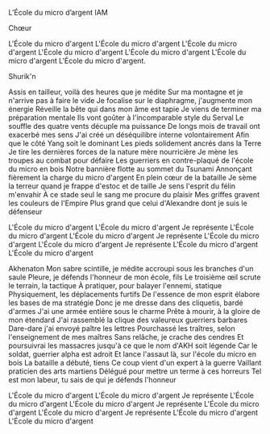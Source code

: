 L’École du micro d’argent
IAM

Chœur

L'École du micro d'argent L'École du micro d'argent L'École du micro d'argent L'École du micro d'argent L'École du micro d'argent L'École du micro d'argent L'École du micro d'argent.

Shurik'n

Assis en tailleur, voilà des heures que je médite Sur ma montagne et je n'arrive pas à faire le vide
Je focalise sur le diaphragme, j'augmente mon énergie Réveille la bête qui dans mon âme est tapie
Je viens de terminer ma préparation mentale Ils vont goûter à l'incomparable style du Serval
Le souffle des quatre vents décuple ma puissance De longs mois de travail ont exacerbé mes sens J'ai créé un déséquilibre interne volontairement Afin que le côté Yang soit le dominant
Les pieds solidement ancrés dans la Terre
Je tire les dernières forces de la nature mère nourricière Je mène les troupes au combat pour défaire
Les guerriers en contre-plaqué de l'école du micro en bois Notre bannière flotte au sommet du Tsunami
Annonçant fièrement la charge du micro d'argent
En plein cœur de la bataille
Je sème la terreur quand je frappe d'estoc et de taille Je sens l'esprit du félin m'envahir
À ce stade seul le sang me procure du plaisir Mes griffes gravent les couleurs de l'Empire
Plus grand que celui d'Alexandre dont je suis le défenseur

L'École du micro d'argent L'École du micro d'argent Je représente
L'École du micro d'argent L'École du micro d'argent Je représente
L'École du micro d'argent L'École du micro d'argent Je représente
L'École du micro d'argent L'École du micro d'argent


Akhenaton 
Mon sabre scintille, je médite accroupi sous les branches d'un saule
Pleure, je défends l'honneur de mon école, fils
Le troisième œil scrute le terrain, la tactique
À pratiquer, pour balayer l'ennemi, statique
Physiquement, les déplacements furtifs
De l'essence de mon esprit élabore les bases de ma stratégie
Donc je me dresse dans des cliquetis, bardé d'armes
J'ai une armée entière sous le charme
Prête à mourir, à la gloire de mon étendard
J'ai rassemblé la clique des valeureux guerriers barbares
Dare-dare j'ai envoyé paître les lettres
Pourchassé les traîtres, selon l'enseignement de mes maîtres
Sans relâche, je crache des cendres
Et poursuivrai les massacres jusqu'à ce que le nom d'AKH soit légende
Car le soldat, guerrier alpha est adroit
Et lance l'assaut là, sur l'école du micro en bois
La bataille a débuté, tiens
Ce coup vient d'un expert à la guerre
Vaillant praticien des arts martiens
Délégué pour mettre un terme à ces horreurs
Tel est mon labeur, tu sais de qui je défends l'honneur

L'École du micro d'argent
L'École du micro d'argent
Je représente
L'École du micro d'argent
L'École du micro d'argent
Je représente
L'École du micro d'argent
L'École du micro d'argent
Je représente
L'École du micro d'argent
L'École du micro d'argent